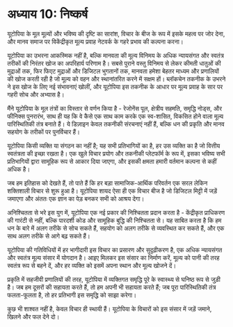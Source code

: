 # अध्याय 10: निष्कर्ष

यूटोपिया के मूल मूल्यों और भविष्य की दृष्टि का सारांश, विचार के बीज के रूप में इसके महत्व पर जोर देना, और मानव समाज पर विकेंद्रीकृत मूल्य प्रवाह नेटवर्क के गहरे प्रभाव की कल्पना करना।

यूटोपिया का उभरना आकस्मिक नहीं है, बल्कि मानवता की मूल्य विनिमय के अधिक न्यायसंगत और स्वतंत्र तरीकों की निरंतर खोज का अपरिहार्य परिणाम है। सबसे पुराने वस्तु विनिमय से लेकर कीमती धातुओं की मुद्राओं तक, फिर फिएट मुद्राओं और डिजिटल भुगतानों तक, मानवता हमेशा बेहतर माध्यम और प्रणालियों की खोज करती रही है जो मूल्य को वहन और स्थानांतरित करने में सक्षम हों। ब्लॉकचेन तकनीक के उभरने ने इस खोज के लिए नई संभावनाएं खोलीं, और यूटोपिया इस तकनीक के आधार पर मूल्य प्रवाह के सार पर गहरी सोच और अभ्यास है।

मैंने यूटोपिया के मूल तंत्रों का विस्तार से वर्णन किया है - रेजोनेंस पूल, क्षेत्रीय सहमति, समृद्धि नोड्स, और फीनिक्स पुनरारंभ, साथ ही यह कि वे कैसे एक साथ काम करके एक स्व-शासित, विकसित होने वाला मूल्य पारिस्थितिकी तंत्र बनाते हैं। ये डिज़ाइन केवल तकनीकी संरचनाएं नहीं हैं, बल्कि धन की प्रकृति और मानव सहयोग के तरीकों पर पुनर्विचार हैं।

यूटोपिया किसी व्यक्ति या संगठन का नहीं है; यह सभी प्रतिभागियों का है, हर उस व्यक्ति का है जो वित्तीय स्वतंत्रता की इच्छा रखता है। एक खुले विचार प्रयोग और तकनीकी प्लेटफॉर्म के रूप में, इसका भविष्य सभी प्रतिभागियों द्वारा सामूहिक रूप से आकार दिया जाएगा, और इसकी क्षमता हमारी वर्तमान कल्पना से कहीं अधिक है।

जब हम इतिहास को देखते हैं, तो पाते हैं कि हर बड़ा सामाजिक-आर्थिक परिवर्तन एक सरल लेकिन शक्तिशाली विचार से शुरू हुआ है। यूटोपिया शायद ऐसा ही एक विचार बीज है जो डिजिटल मिट्टी में जड़ें जमाएगा और अंततः एक ज्ञान का पेड़ बनकर सभी को आश्रय देगा।

अनिश्चितता से भरे इस युग में, यूटोपिया एक नई प्रकार की निश्चितता प्रदान करता है - केंद्रीकृत प्राधिकरण की गारंटी से नहीं, बल्कि पारदर्शी कोड और सामूहिक बुद्धि की निश्चितता से। यह साबित करता है कि हम धन के बारे में अलग तरीके से सोच सकते हैं, सहयोग को अलग तरीके से व्यवस्थित कर सकते हैं, और एक साथ अलग तरीके से आगे बढ़ सकते हैं।

यूटोपिया की गतिविधियों में हर भागीदारी इस विचार का प्रसारण और सुदृढ़ीकरण है, एक अधिक न्यायसंगत और स्वतंत्र मूल्य संसार में योगदान है। आइए मिलकर इस संसार का निर्माण करें, मूल्य को पानी की तरह स्वतंत्र रूप से बहने दें, और हर व्यक्ति को इसमें अपना स्थान और मूल्य खोजने दें।

प्रकृति में सहजीवी प्रणालियों की तरह, यूटोपिया में व्यक्तिगत समृद्धि पूरे के स्वास्थ्य से घनिष्ठ रूप से जुड़ी है। जब हम दूसरों की सहायता करते हैं, तो हम अपनी भी सहायता करते हैं; जब पूरा पारिस्थितिकी तंत्र फलता-फूलता है, तो हर प्रतिभागी इस समृद्धि को साझा करेगा।

कुछ भी शाश्वत नहीं है, केवल विचार ही स्थायी हैं। यूटोपिया के विचारों को इस संसार में जड़ें जमाने, खिलने और फल देने दो।